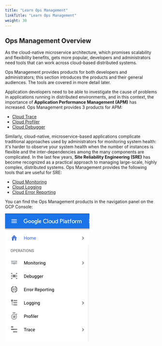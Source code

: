 ```yaml
---
title: "Learn Ops Management"
linkTitle: "Learn Ops Management"
weight: 30
---
```


## Ops Management Overview

As the cloud-native microservice architecture, which promises scalability and flexibility benefits, gets more popular, developers and administrators need tools that can work across cloud-based distributed systems.

Ops Management provides products for both developers and administrators; this section introduces the products and their general audiences.  The tools are covered in more detail later.

Application developers need to be able to investigate the cause of problems in applications running in distributed environments, and in this context, the importance of **Application Performance Management (APM)** has increased. Ops Management provides 3 products for APM:

-  [Cloud Trace](./cloud_trace)
-  [Cloud Profiler](./cloud_profiler)
-  [Cloud Debugger](./cloud_debugger.md)

Similarly, cloud-native, microservice-based applications complicate traditional approaches used by administrators for monitoring system health: it's harder to observe your system health when the number of instances is flexible and the inter-dependencies among the many components are complicated. In the last few years, **Site Reliability Engineering (SRE)** has become recognized as a practical approach to managing large-scale, highly complex, distributed systems. Ops Management provides the following tools that are useful for SRE:

-  [Cloud Monitoring](./cloud_monitoring)
-  [Cloud Logging](./cloud_logging)
-  [Cloud Error Reporting](./cloud_error_reporting)

You can find the Ops Management products in the navigation panel on the GCP Console:

![image](/docs/images/user-guide/5-operations-products.png)